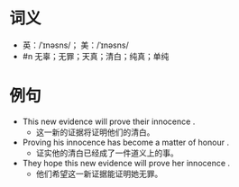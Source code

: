 # 词义
- 英：/ˈɪnəsns/； 美：/ˈɪnəsns/
- #n 无辜；无罪；天真；清白；纯真；单纯
# 例句
- This new evidence will prove their innocence .
	- 这一新的证据将证明他们的清白。
- Proving his innocence has become a matter of honour .
	- 证实他的清白已经成了一件道义上的事。
- They hope this new evidence will prove her innocence .
	- 他们希望这一新证据能证明她无罪。
